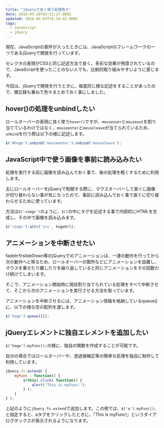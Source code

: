 ```yaml
---
title: "jQueryで良く使う処理色々"
date: 2010-05-28T03:52:27.000Z
updated: 2016-04-03T16:24:42.000Z
tags: 
  - JavaScript
  - jQuery
---
```


現在、JavaScriptの案件が入ったときには、JavaScriptのフレームワークの一つであるjQueryで開発を行っています。

セレクタの表現がCSSと同じ記述方法で良く、多彩な効果が用意されているので、JavaScriptを使ったことのない人でも、比較的取り組みやすいように感じます。

今回は、jQueryで開発を行うときに、毎度同じ様な記述をすることがあったので、備忘録も兼ねて色々まとめておく事にしました。


## hover()の処理をunbindしたい

ロールオーバーの表現に良く使う`hover()`ですが、`mouseover`と`mouseout`を割り当てているわけではなく、`mouseenter`と`mouseleave`が当てられているため、`unbind`を行う際は以下の様に記述します。

```javascript
$('#hoge').unbind('mouseenter').unbind('mouseleave');
```


## JavaScript中で使う画像を事前に読み込みたい

処理を実行する前に画像を読み込んでおく事で、後の処理を軽くするために利用します。

主にロールオーバーをjQueryで制御する際に、マウスオーバーして直ぐに画像が切り替わらない事が気になったので、事前に読み込んでおく事で直ぐに切り替わらせるために使っています。

方法は`$('<img>')`のように、`$()`の中にタグを記述する事で内部的にHTMLを生成し、その中で画像を読み込みます。

```javascript
$('<img>').attr('src', hogeUrl);
```


## アニメーションを中断させたい

fadeInやslideDown等のjQueryでのアニメーションは、一連の動作を行ってから次の動作へと移るため、ロールオーバーの箇所などにアニメーションを設置し、マウスを乗せたり離したりを繰り返していると同じアニメーションをその回数だけ続けてしまいます。

そこで、アニメーション開始時に現状割り当てられている処理をすべて中断させて、そこから次のアニメーションを実行させる方法を取っています。

アニメーションを中断させるには、アニメーション情報を格納しているqueue()に、以下の様な空の配列を渡します。

```javascript
$('hoge').queue([]);
```


## jQueryエレメントに独自エレメントを追加したい

`$('hoge').myFunc();`の様に、独自の関数を作成することが可能です。

自分の場合ではロールオーバーや、透過値補正等の簡単な処理を独自に制作して利用しています。

```javascript
jQuery.fn.extend( {
	myFunc : function() {
		$(this).click( function() {
			alert('This is myFunc!');
		} );
	}
} );
```

上記のように`jQuery.fn.extend`で追加します。この例では、`$('a').myFunc();`と指定すると、aタグをクリックしたときに、「This is myFunc!」というダイアログボックスが表示されるようになります。